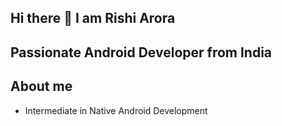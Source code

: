 ## Hi there 👋 I am Rishi Arora
## Passionate Android Developer from India
## About me 
<ul><li>
  Intermediate in Native Android Development 
</li></ul>

<!--
**Rishi2705/Rishi2705** is a ✨ _special_ ✨ repository because its `README.md` (this file) appears on your GitHub profile.

Here are some ideas to get you started:

- 🔭 I’m currently working on ...
- 🌱 I’m currently learning ...
- 👯 I’m looking to collaborate on ...
- 🤔 I’m looking for help with ...
- 💬 Ask me about ...
- 📫 How to reach me: ...
- 😄 Pronouns: ...
- ⚡ Fun fact: ...
-->
